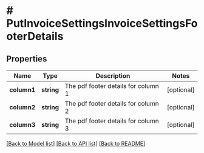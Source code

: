 # # PutInvoiceSettingsInvoiceSettingsFooterDetails

## Properties

Name | Type | Description | Notes
------------ | ------------- | ------------- | -------------
**column1** | **string** | The pdf footer details for column 1 | [optional]
**column2** | **string** | The pdf footer details for column 2 | [optional]
**column3** | **string** | The pdf footer details for column 3 | [optional]

[[Back to Model list]](../../README.md#models) [[Back to API list]](../../README.md#endpoints) [[Back to README]](../../README.md)
